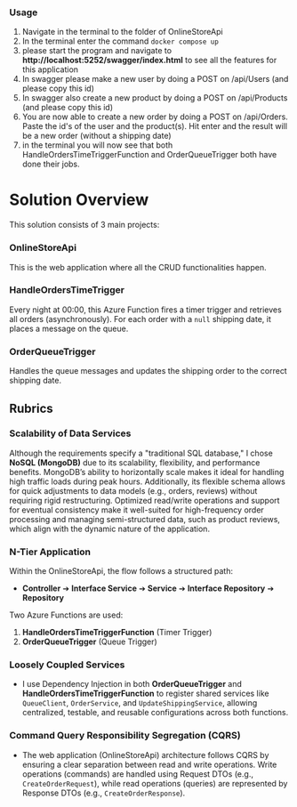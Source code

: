 ﻿### Usage
1. Navigate in the terminal to the folder of OnlineStoreApi
2. In the terminal enter the command `docker compose up`
3. please start the program and navigate to **http://localhost:5252/swagger/index.html** to see all the features for this application 
4. In swagger please make a new user by doing a POST on /api/Users (and please copy this id)
5. In swagger also create a new product by doing a POST on /api/Products (and please copy this id)
6. You are now able to create a new order by doing a POST on /api/Orders. Paste the id's of the user and the product(s). Hit enter and the result will be a new order (without a shipping date)
7. in the terminal you will now see that both HandleOrdersTimeTriggerFunction and OrderQueueTrigger both have done their jobs. 



# Solution Overview
This solution consists of 3 main projects:

### OnlineStoreApi
This is the web application where all the CRUD functionalities happen.

### HandleOrdersTimeTrigger
Every night at 00:00, this Azure Function fires a timer trigger and retrieves all orders (asynchronously). For each order with a `null` shipping date, it places a message on the queue.

### OrderQueueTrigger
Handles the queue messages and updates the shipping order to the correct shipping date.

## Rubrics

### Scalability of Data Services
Although the requirements specify a "traditional SQL database," I chose **NoSQL (MongoDB)** due to its scalability, flexibility, and performance benefits. MongoDB’s ability to horizontally scale makes it ideal for handling high traffic loads during peak hours. Additionally, its flexible schema allows for quick adjustments to data models (e.g., orders, reviews) without requiring rigid restructuring. Optimized read/write operations and support for eventual consistency make it well-suited for high-frequency order processing and managing semi-structured data, such as product reviews, which align with the dynamic nature of the application.

### N-Tier Application
Within the OnlineStoreApi, the flow follows a structured path:
- **Controller** ➔ **Interface Service** ➔ **Service** ➔ **Interface Repository** ➔ **Repository**

Two Azure Functions are used:
1. **HandleOrdersTimeTriggerFunction** (Timer Trigger)
2. **OrderQueueTrigger** (Queue Trigger)

### Loosely Coupled Services
- I use Dependency Injection in both **OrderQueueTrigger** and **HandleOrdersTimeTriggerFunction** to register shared services like `QueueClient`, `OrderService`, and `UpdateShippingService`, allowing centralized, testable, and reusable configurations across both functions.

### Command Query Responsibility Segregation (CQRS)
- The web application (OnlineStoreApi) architecture follows CQRS by ensuring a clear separation between read and write operations. Write operations (commands) are handled using Request DTOs (e.g., `CreateOrderRequest`), while read operations (queries) are represented by Response DTOs (e.g., `CreateOrderResponse`).
